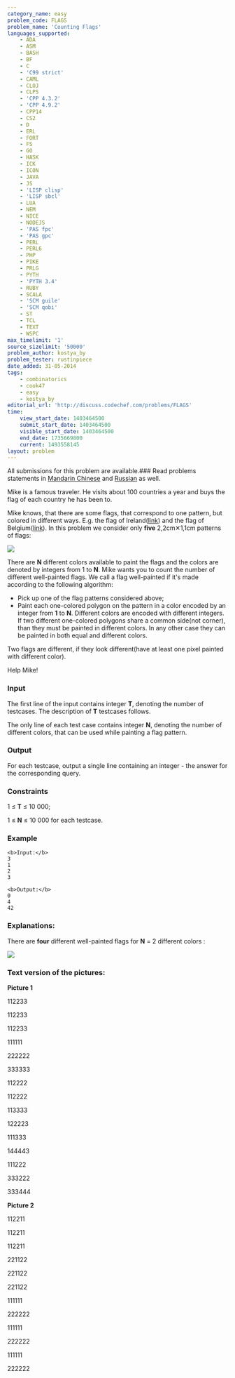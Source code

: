 ```yaml
---
category_name: easy
problem_code: FLAGS
problem_name: 'Counting Flags'
languages_supported:
    - ADA
    - ASM
    - BASH
    - BF
    - C
    - 'C99 strict'
    - CAML
    - CLOJ
    - CLPS
    - 'CPP 4.3.2'
    - 'CPP 4.9.2'
    - CPP14
    - CS2
    - D
    - ERL
    - FORT
    - FS
    - GO
    - HASK
    - ICK
    - ICON
    - JAVA
    - JS
    - 'LISP clisp'
    - 'LISP sbcl'
    - LUA
    - NEM
    - NICE
    - NODEJS
    - 'PAS fpc'
    - 'PAS gpc'
    - PERL
    - PERL6
    - PHP
    - PIKE
    - PRLG
    - PYTH
    - 'PYTH 3.4'
    - RUBY
    - SCALA
    - 'SCM guile'
    - 'SCM qobi'
    - ST
    - TCL
    - TEXT
    - WSPC
max_timelimit: '1'
source_sizelimit: '50000'
problem_author: kostya_by
problem_tester: rustinpiece
date_added: 31-05-2014
tags:
    - combinatorics
    - cook47
    - easy
    - kostya_by
editorial_url: 'http://discuss.codechef.com/problems/FLAGS'
time:
    view_start_date: 1403464500
    submit_start_date: 1403464500
    visible_start_date: 1403464500
    end_date: 1735669800
    current: 1493558145
layout: problem
---
```

All submissions for this problem are available.###  Read problems statements in [Mandarin Chinese](http://www.codechef.com/download/translated/COOK47/mandarin2/FLAGS.pdf) and [Russian](http://www.codechef.com/download/translated/COOK47/russian/FLAGS.pdf) as well.

Mike is a famous traveler. He visits about 100 countries a year and buys the flag of each country he has been to.

Mike knows, that there are some flags, that correspond to one pattern, but colored in different ways. E.g. the flag of Ireland([link](http://en.wikipedia.org/wiki/File:Flag_of_Ireland.svg)) and the flag of Belgium([link](http://en.wikipedia.org/wiki/File:Flag_of_Belgium.svg)). In this problem we consider only **five** 2,2cm✕1,1cm patterns of flags:

![](/download/extimages/e0a288110c029176f586f6eac23b4546.jpg)

There are **N** different colors available to paint the flags and the colors are denoted by integers from 1 to **N**.
Mike wants you to count the number of different well-painted flags. We call a flag well-painted if it's made according to the following algorithm:

- Pick up one of the flag patterns considered above;
- Paint each one-colored polygon on the pattern in a color encoded by an integer from **1** to **N**. Different colors are encoded with different integers. If two different one-colored polygons share a common side(not corner), than they must be painted in different colors. In any other case they can be painted in both equal and different colors.

Two flags are different, if they look different(have at least one pixel painted with different color).

Help Mike!

### Input

The first line of the input contains integer **T**, denoting the number of testcases. The description of **T** testcases follows.

The only line of each test case contains integer **N**, denoting the number of different colors, that can be used while painting a flag pattern.

### Output

For each testcase, output a single line containing an integer - the answer for the corresponding query.

### Constraints

1 ≤ **T** ≤ 10 000;

1 ≤ **N** ≤ 10 000 for each testcase.

### Example

```
<b>Input:</b>
3
1
2
3

<b>Output:</b>
0
4
42

```
### Explanations:

There are **four** different well-painted flags for **N** = 2 different colors :

![](/download/extimages/57c2f54761cda108c18bd840f4638fda.jpg)

### Text version of the pictures: 

**Picture 1**

112233

112233

112233

111111

222222

333333

112222

112222

113333

122223

111333

144443

111222

333222

333444

**Picture 2**

112211

112211

112211

221122

221122

221122

111111

222222

111111

222222

111111

222222